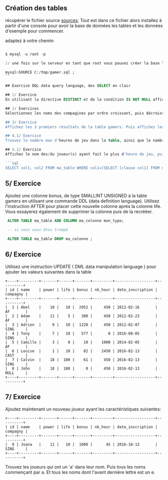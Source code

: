 ## Création des tables
récupérer le fichier source [sources](https://app.hicode.ovh/gamers.sql); Tout est dans ce fichier alors installez à partir d'une console pour avoir la base de données les tables et les données d'exemple pour commencer.

adaptez à votre chemin

```sql

$ mysql -u root -p

// une fois sur le serveur en tant que root vous pouvez créer la base les tables ...

mysql>SOURCE C:/tmp/gamer.sql ;
``

## Exercice DQL data query language, des SELECT en clair 

## 1/ Exercice 
En utilisant la directive DISTINCT et de la condition IS NOT NULL afficher uniquement les différentes compagnies, une seule fois, de la table gamers.

## 2/ Exercices
Sélectionnez les noms des compagines par ordre croissant, puis décroissant. Puis sélectionnez les noms des compagnies et des dates d'inscriptions par ordre croissant et décroissant, vous pouvez en fait avoir deux champs dans ORDER BY, la place de ces champs a effectivement une importance.

## 3/ Exercice
Affichez les 3 premiers résultats de la table gamers. Puis affichez les 3 suivants, et enfin les 3 derniers, en utilisant la close LIMIT

## 4.1/ Exercice
Trouvez le nombre max d'heures de jeu dans la table, ainsi que le nombre min. Affichez en créant un alias le min et le max

## 4.2/ Exercice
Affichez le nom des/du joueur(s) ayant fait le plus d'heure de jeu, puis celui ayant fait le moins d'heure de jeu. Utilisez une sous requête, vous n'avez pas le choix...

```sql
SELECT col1, col2 FROM ma_table WHERE col1=(SELECT [clause col1] FROM maTable ) ;
```

## 5/ Exercice
Ajoutez une colonne bonus, de type SMALLINT UNSIGNED à la table gamers en utilisant une commande DDL (data definition language). Utilisez l'instruction AFTER pour placer cette nouvelle colonne après la colonne life. Vous essayerez également de supprimer la colonne puis de la recrééer.

```sql
 ALTER TABLE ma_table ADD COLUMN ma_colonne mon_type;
 
 -- si vous vous êtes trompé

 ALTER TABLE ma_table DROP ma_colonne ;


```

## 6/ Exercice
Utilisez une instruction UPDATE ( DML data manipulation language ) pour ajouter les valeurs suivantes dans la table

```
+----+---------+-------+------+-------+---------+------------------+----------+
| id | name    | power | life | bonus | nb_hour | date_inscription | compagny |
+----+---------+-------+------+-------+---------+------------------+----------+
|  1 | Abel    |    10 |   10 |  2952 |     450 | 2012-02-16       | AF       |
|  2 | Adam    |    11 |    5 |   300 |     450 | 2012-02-23       | AF       |
|  3 | Adrien  |     9 |   10 |  1220 |     450 | 2012-02-07       | SING     |
|  4 | Tony    |     7 |   10 |   577 |       0 | 2016-08-05       | SING     |
|  5 | Camille |     3 |    0 |    10 |    1000 | 2014-02-05       | AF       |
|  6 | Louise  |     1 |   10 |    82 |    2450 | 2016-02-13       | CAST     |
|  7 | Calvin  |    18 |  100 |    61 |     450 | 2016-02-13       | SING     |
|  8 | John    |    18 |  100 |     0 |     450 | 2016-02-13       | NULL     |
+----+---------+-------+------+-------+---------+------------------+----------+
```

## 7/ Exercice

Ajoutez maintenant un nouveau joueur ayant les caractéristiques suivantes:

```
+----+---------+-------+------+-------+---------+------------------+----------+
| id | name    | power | life | bonus | nb_hour | date_inscription | compagny |
+----+---------+-------+------+-------+---------+------------------+----------+
|  9 | Joana   |    11 |   10 |  1000 |      45 | 2016-10-13       | SING     |
+----+---------+-------+------+-------+---------+------------------+----------+
```

Trouvez les joueurs qui ont un 'a' dans leur nom. Puis tous les noms commençant par a. Et tous les noms dont l'avant dernière lettre est un e.